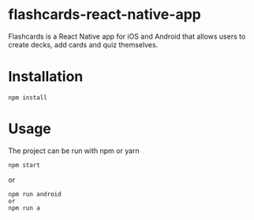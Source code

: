 # flashcards-react-native-app

Flashcards is a React Native app for iOS and Android that allows users to create decks, add cards and quiz themselves.

# Installation

```bach
npm install
```
# Usage

The project can be run with npm or yarn

```
npm start
```

or

```
npm run android
or
npm run a
```


